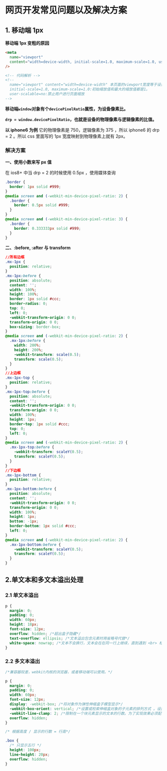 # 网页开发常见问题以及解决方案

## 1. 移动端 1px

**移动端 1px 变粗的原因**

```html
<meta
  name="viewport"
  content="width=device-width, initial-scale=1.0, maximum-scale=1.0, user-scalable=no"
/>

<!-- 代码解析 -->
<!--
  name="viewport" content="width=device-width" 本页面的viewport宽度等于设备宽度。
  initial-scale=1.0, maximum-scale=1.0:初始缩放值和最大的缩放值都是1。
  user-scalable=no:禁止用户进行页面缩放
-->
```

**移动端`window`对象有个`devicePixelRatio`属性，为设备像素比。**

**`drp = window.devicePixelRatio`，也就是设备的物理像素与逻辑像素的比值。**

**以 iphone6 为例**
它的物理像素是 750，逻辑像素为 375 ，所以 iphone6 的 drp = 2 。所以 css 里面写的 1px 宽度映射到物理像素上就有 2px。

### 解决方案

**一、使用小数来写 px 值**

在 ios8+ 中当 drp = 2 的时候使用 0.5px ，使用媒体查询

```css
.border {
  border: 1px solid #999;
}
@media screen and (-webkit-min-device-pixel-ratio: 2) {
  .border {
    border: 0.5px solid #999;
  }
}
@media screen and (-webkit-min-device-pixel-ratio: 3) {
  .border {
    border: 0.333333px solid #999;
  }
}
```

**二、:before, :after 与 transform**

```css
//所有边框
.mx-1px {
  position: relative;
}
.mx-1px:before {
  position: absolute;
  content: '';
  width: 100%;
  height: 100%;
  border: 1px solid #ccc;
  border-radius: 0;
  top: 0;
  left: 0;
  -webkit-transform-origin: 0 0;
  transform-origin: 0 0;
  box-sizing: border-box;
}
@media screen and (-webkit-min-device-pixel-ratio: 2) {
  .mx-1px:before {
    width: 200%;
    height: 200%;
    -webkit-transform: scale(0.5);
    transform: scale(0.5);
  }
}
//上边框
.mx-1px-top {
  position: relative;
}
.mx-1px-top:before {
  position: absolute;
  content: '';
  -webkit-transform-origin: 0 0;
  transform-origin: 0 0;
  width: 100%;
  height: 1px;
  border-top: 1px solid #ccc;
  top: 0;
  left: 0;
}
@media screen and (-webkit-min-device-pixel-ratio: 2) {
  .mx-1px-top:before {
    -webkit-transform: scaleY(0.5);
    transform: scaleY(0.5);
  }
}
//下边框
.mx-1px-bottom {
  position: relative;
}
.mx-1px-bottom:before {
  position: absolute;
  content: '';
  -webkit-transform-origin: 0 0;
  transform-origin: 0 0;
  width: 100%;
  height: 1px;
  bottom: -1px;
  border-bottom: 1px solid #ccc;
  left: 0;
}
@media screen and (-webkit-min-device-pixel-ratio: 2) {
  .mx-1px-bottom:before {
    -webkit-transform: scaleY(0.5);
    transform: scaleY(0.5);
  }
}
```

## 2.单文本和多文本溢出处理

### 2.1 单文本溢出

```css
p {
  margin: 0;
  padding: 0;
  width: 60px;
  height: 18px;
  font-size: 12px;
  overflow: hidden; /*超出盒子隐藏*/
  text-overflow: ellipsis; /*文本溢出包含元素时用省略号代替*/
  white-space: nowrap; /*文本不会换行，文本会在在同一行上继续，直到遇到 <br> 标签为止。*/
}
```

### 2.2 多文本溢出

```css
/*兼容器较差，webkit内核的浏览器，或者移动端可以使用。*/

p {
  margin: 0;
  padding: 0;
  width: 60px;
  font-size: 12px;
  display: -webkit-box; /*将对象作为弹性伸缩盒子模型显示*/
  -webkit-box-orient: vertical; /*设置或检索伸缩盒对象的子元素的排列方式 。设置子元素在-webkit-box里面按垂直排列*/
  -webkit-line-clamp: 2; /*限制在一个块元素显示的文本的行数。为了实现效果必须配合display: -webkit-box;-webkit-box-orient；overflow: hidden;*/
  overflow: hidden;
}
```

```css
/* 根据高度 / 显示的行数 = 行高*/

.box {
  /* 只显示五行 */
  height: 100px;
  line-height: 20px;
  overflow: hidden;
}
```
